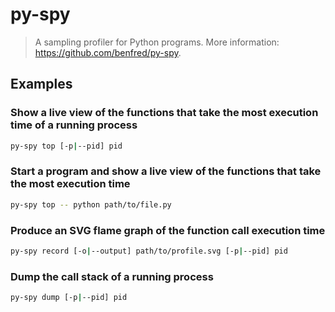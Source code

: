 # py-spy

> A sampling profiler for Python programs. More information: <https://github.com/benfred/py-spy>.

## Examples

### Show a live view of the functions that take the most execution time of a running process

```bash
py-spy top [-p|--pid] pid
```

### Start a program and show a live view of the functions that take the most execution time

```bash
py-spy top -- python path/to/file.py
```

### Produce an SVG flame graph of the function call execution time

```bash
py-spy record [-o|--output] path/to/profile.svg [-p|--pid] pid
```

### Dump the call stack of a running process

```bash
py-spy dump [-p|--pid] pid
```
